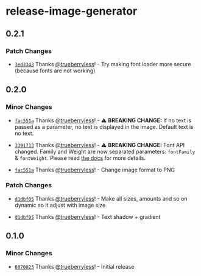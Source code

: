 # release-image-generator

## 0.2.1

### Patch Changes

- [`3ed3343`](https://github.com/trueberryless-org/release-image-generator/commit/3ed33432a3d9a18fd75c5a29e16cf507ed5e5287) Thanks [@trueberryless](https://github.com/trueberryless)! - Try making font loader more secure (because fonts are not working)

## 0.2.0

### Minor Changes

- [`fac551a`](https://github.com/trueberryless-org/release-image-generator/commit/fac551af9225959161915f401b8fa14b1dea00af) Thanks [@trueberryless](https://github.com/trueberryless)! - ⚠️ **BREAKING CHANGE:** If no text is passed as a parameter, no text is displayed in the image. Default text is no text.

- [`3391713`](https://github.com/trueberryless-org/release-image-generator/commit/3391713e1fdb4dd0e1708590352106a2967fa524) Thanks [@trueberryless](https://github.com/trueberryless)! - ⚠️ **BREAKING CHANGE:** Font API changed. Family and Weight are now separated parameters: `fontFamily` & `fontWeight`. Please read [the docs](https://github.com/trueberryless-org/release-image-generator?tab=readme-ov-file#usage) for more details.

- [`fac551a`](https://github.com/trueberryless-org/release-image-generator/commit/fac551af9225959161915f401b8fa14b1dea00af) Thanks [@trueberryless](https://github.com/trueberryless)! - Change image format to PNG

### Patch Changes

- [`d1dbf05`](https://github.com/trueberryless-org/release-image-generator/commit/d1dbf05cde9773fb6e2c338114add34c464c48ca) Thanks [@trueberryless](https://github.com/trueberryless)! - Make all sizes, amounts and so on dynamic so it adjust with image size

- [`d1dbf05`](https://github.com/trueberryless-org/release-image-generator/commit/d1dbf05cde9773fb6e2c338114add34c464c48ca) Thanks [@trueberryless](https://github.com/trueberryless)! - Text shadow + gradient

## 0.1.0

### Minor Changes

- [`6070023`](https://github.com/trueberryless-org/release-image-generator/commit/60700238866018e4d983ec03d3abeb74591de2b9) Thanks [@trueberryless](https://github.com/trueberryless)! - Initial release
